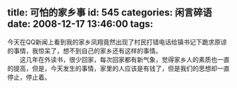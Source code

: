 title: 可怕的家乡事
id: 545
categories: 闲言碎语
date: 2008-12-17 13:46:00
tags:
---

今天在QQ新闻上看到我的家乡凤翔竟然出现了村民打错电话给镇书记下跪求原谅的事情，我惊呆了，想不到自己的家乡还有这样的事情。
</br>　　这几年在外读书，很少回家，每次回家都有新气象，觉得家乡人的素质也一直的提高，但是，今天发生的事情，家里的人应该是有钱了，但是我们的思想却一直停止，停止着。
